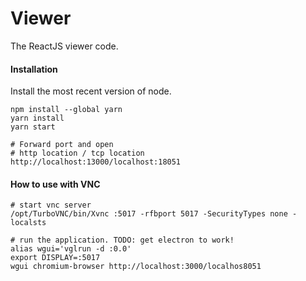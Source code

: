 # Viewer

The ReactJS viewer code.

#### Installation

Install the most recent version of node.

```
npm install --global yarn
yarn install
yarn start

# Forward port and open
# http location / tcp location
http://localhost:13000/localhost:18051
```

#### How to use with VNC

```
# start vnc server
/opt/TurboVNC/bin/Xvnc :5017 -rfbport 5017 -SecurityTypes none -localsts

# run the application. TODO: get electron to work!
alias wgui='vglrun -d :0.0'
export DISPLAY=:5017
wgui chromium-browser http://localhost:3000/localhos8051
```

